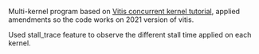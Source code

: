 Multi-kernel program based on [Vitis concurrent kernel tutorial](https://github.com/Xilinx/Vitis_Accel_Examples/tree/2021.1/host/concurrent_kernel_execution), applied amendments so the code works on 2021 version of vitis.

Used stall_trace feature to observe the different stall time applied on each kernel.
